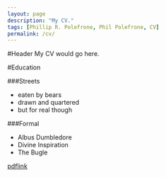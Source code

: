 ```yaml
---
layout: page
description: "My CV."
tags: [Phillip R. Polefrone, Phil Polefrone, CV]
permalink: /cv/
---
```


#Header
My CV would go here.

#Education

###Streets
- eaten by bears
- drawn and quartered
- but for real though

###Formal
- Albus Dumbledore
- Divine Inspiration
- The Bugle

[pdflink]({{site.url}}/PhillipPolefroneCV.pdf)
